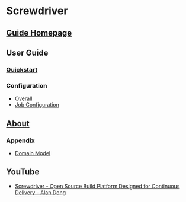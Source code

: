 # Screwdriver
## [Guide Homepage](https://docs.screwdriver.cd/)
## User Guide
### [Quickstart](https://docs.screwdriver.cd/user-guide/quickstart)
### Configuration
* [Overall](https://docs.screwdriver.cd/user-guide/configuration/)
* [Job Configuration](https://docs.screwdriver.cd/user-guide/configuration/jobconfiguration)

## [About](https://docs.screwdriver.cd/about/)
### Appendix
* [Domain Model](https://docs.screwdriver.cd/about/appendix/domain)

## YouTube
* [Screwdriver - Open Source Build Platform Designed for Continuous Delivery - Alan Dong](https://www.youtube.com/watch?v=hX8rMA4M1NY)
